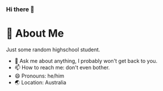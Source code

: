 ### Hi there 👋

# 🚀 About Me
Just some random highschool student.

- 💬 Ask me about anything, I probably won't get back to you.
- 📫 How to reach me: don't even bother.
- 😄 Pronouns: he/him
- 🌏 Location: Australia
